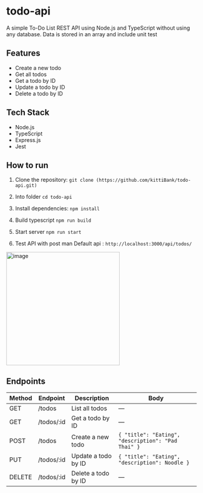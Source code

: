# todo-api

A simple To-Do List REST API using Node.js and TypeScript without using any database. Data is stored in an array and include unit test

## Features
- Create a new todo
- Get all todos
- Get a todo by ID
- Update a todo by ID
- Delete a todo by ID

## Tech Stack
- Node.js
- TypeScript
- Express.js
- Jest

## How to run

1. Clone the repository:
`git clone (https://github.com/kittiBank/todo-api.git)`

2. Into folder
`cd todo-api`

3. Install dependencies:
`npm install`

4. Build typescript
`npm run build`

5. Start server
`npm run start`

6. Test API with post man Default api : `http://localhost:3000/api/todos/`

<img width="300" height="300" alt="image" src="https://github.com/user-attachments/assets/a556bdc9-8e9b-4e30-b678-58bb77005dec" />


 ## Endpoints

| Method | Endpoint     | Description           | Body |
|--------|---------------|-----------------------|------|
| GET    | /todos        | List all todos        | — |
| GET    | /todos/:id    | Get a todo by ID      | — |
| POST   | /todos        | Create a new todo     | `{ "title": "Eating", "description": "Pad Thai" }` |
| PUT    | /todos/:id    | Update a todo by ID   | `{ "title": "Eating", "description": Noodle }` |
| DELETE | /todos/:id    | Delete a todo by ID   | — |
